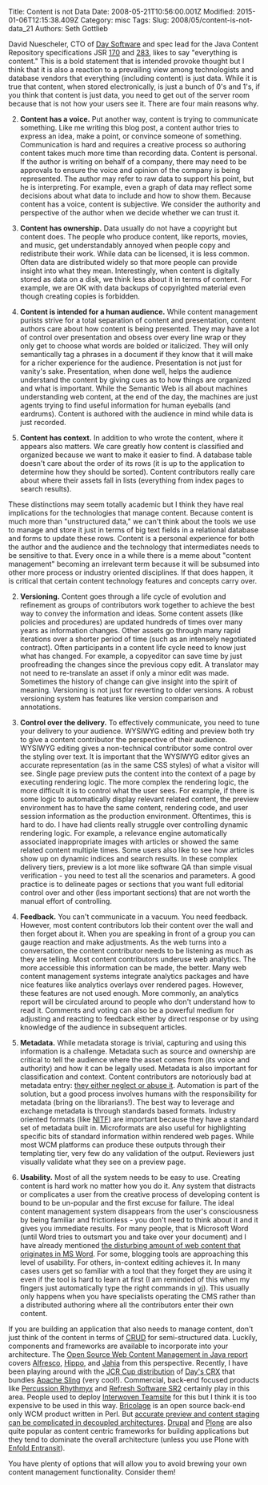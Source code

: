 Title: Content is not Data
Date: 2008-05-21T10:56:00.001Z
Modified: 2015-01-06T12:15:38.409Z
Category: misc
Tags: 
Slug: 2008/05/content-is-not-data_21
Authors: Seth Gottlieb

David Nuescheler, CTO of [Day Software](http://www.day.com) and spec lead for the Java Content Repository specifications JSR [170](http://jcp.org/en/jsr/detail?id=170) and [283](http://jcp.org/en/jsr/detail?id=283), likes to say "everything is content." This is a bold statement that is intended provoke thought but I think that it is also a reaction to a prevailing view among technologists and database vendors that everything (including content) is just data. While it is true that content, when stored electronically, is just a bunch of 0's and 1's, if you think that content is just data, you need to get out of the server room because that is not how your users see it. There are four main reasons why.  

  
 2.   __Content has a voice.__ Put another way, content is trying to communicate something. Like me writing this blog post, a content author tries to express an idea, make a point, or convince someone of something. Communication is hard and requires a creative process so authoring content takes much more time than recording data. Content is personal. If the author is writing on behalf of a company, there may need to be approvals to ensure the voice and opinion of the company is being represented. The author may refer to raw data to support his point, but he is interpreting. For example, even a graph of data may reflect some decisions about what data to include and how to show them. Because content has a voice, content is subjective. We consider the authority and perspective of the author when we decide whether we can trust it.
  
 4.   __Content has ownership.__ Data usually do not have a copyright but content does. The people who produce content, like reports, movies, and music, get understandably annoyed when people copy and redistribute their work. While data can be licensed, it is less common. Often data are distributed widely so that more people can provide insight into what they mean. Interestingly, when content is digitally stored as data on a disk, we think less about it in terms of content. For example, we are OK with data backups of copyrighted material even though creating copies is forbidden.
  
 6.   __Content is intended for a human audience.__ While content management purists strive for a total separation of content and presentation, content authors care about how content is being presented. They may have a lot of control over presentation and obsess over every line wrap or they only get to choose what words are bolded or italicized. They will only semantically tag a phrases in a document if they know that it will make for a richer experience for the audience. Presentation is not just for vanity's sake. Presentation, when done well, helps the audience understand the content by giving cues as to how things are organized and what is important. While the Semantic Web is all about machines understanding web content, at the end of the day, the machines are just agents trying to find useful information for human eyeballs (and eardrums). Content is authored with the audience in mind while data is just recorded.
  
 8.   __Content has context.__ In addition to who wrote the content, where it appears also matters. We care greatly how content is classified and organized because we want to make it easier to find. A database table doesn't care about the order of its rows (it is up to the application to determine how they should be sorted). Content contributors really care about where their assets fall in lists (everything from index pages to search results).
  

  
These distinctions may seem totally academic but I think they have real implications for the technologies that manage content. Because content is much more than "unstructured data," we can't think about the tools we use to manage and store it just in terms of big text fields in a relational database and forms to update these rows. Content is a personal experience for both the author and the audience and the technology that intermediates needs to be sensitive to that. Every once in a while there is a meme about "content management" becoming an irrelevant term because it will be subsumed into other more process or industry oriented disciplines. If that does happen, it is critical that certain content technology features and concepts carry over.  

  
 2.   __Versioning.__ Content goes through a life cycle of evolution and refinement as groups of contributors work together to achieve the best way to convey the information and ideas. Some content assets (like policies and procedures) are updated hundreds of times over many years as information changes. Other assets go through many rapid iterations over a shorter period of time (such as an intensely negotiated contract). Often participants in a content life cycle need to know just what has changed. For example, a copyeditor can save time by just proofreading the changes since the previous copy edit. A translator may not need to re-translate an asset if only a minor edit was made. Sometimes the history of change can give insight into the spirit of meaning. Versioning is not just for reverting to older versions. A robust versioning system has features like version comparison and annotations.
  
 4.   __Control over the delivery.__ To effectively communicate, you need to tune your delivery to your audience. WYSIWYG editing and preview both try to give a content contributor the perspective of their audience. WYSIWYG editing gives a non-technical contributor some control over the styling over text. It is important that the WYSIWYG editor gives an accurate representation (as in the same CSS styles) of what a visitor will see. Single page preview puts the content into the context of a page by executing rendering logic. The more complex the rendering logic, the more difficult it is to control what the user sees. For example, if there is some logic to automatically display relevant related content, the preview environment has to have the same content, rendering code, and user session information as the production environment. Oftentimes, this is hard to do. I have had clients really struggle over controlling dynamic rendering logic. For example, a relevance engine automatically associated inappropriate images with articles or showed the same related content multiple times. Some users also like to see how articles show up on dynamic indices and search results. In these complex delivery tiers, preview is a lot more like software QA than simple visual verification - you need to test all the scenarios and parameters. A good practice is to delineate pages or sections that you want full editorial control over and other (less important sections) that are not worth the manual effort of controlling.
  
 6.   __Feedback.__ You can't communicate in a vacuum. You need feedback. However, most content contributors lob their content over the wall and then forget about it. When you are speaking in front of a group you can gauge reaction and make adjustments. As the web turns into a conversation, the content contributor needs to be listening as much as they are telling. Most content contributors underuse web analytics. The more accessible this information can be made, the better. Many web content management systems integrate analytics packages and have nice features like analytics overlays over rendered pages. However, these features are not used enough. More commonly, an analytics report will be circulated around to people who don't understand how to read it. Comments and voting can also be a powerful medium for adjusting and reacting to feedback either by direct response or by using knowledge of the audience in subsequent articles.
  
 8.   __Metadata.__ While metadata storage is trivial, capturing and using this information is a challenge. Metadata such as source and ownership are critical to tell the audience where the asset comes from (its voice and authority) and how it can be legally used. Metadata is also important for classification and context. Content contributors are notoriously bad at metadata entry: [they either neglect or abuse it](http://contenthere.blogspot.com/2006/01/gsa-meta-data-not-essential-for-search.html). Automation is part of the solution, but a good process involves humans with the responsibility for metadata (bring on the librarians!). The best way to leverage and exchange metadata is through standards based formats. Industry oriented formats (like [NITF](http://www.nitf.org)) are important because they have a standard set of metadata built in. Microformats are also useful for highlighting specific bits of standard information within rendered web pages. While most WCM platforms can produce these outputs through their templating tier, very few do any validation of the output. Reviewers just visually validate what they see on a preview page.
  
 10.   __Usability.__ Most of all the system needs to be easy to use. Creating content is hard work no matter how you do it. Any system that distracts or complicates a user from the creative process of developing content is bound to be un-popular and the first excuse for failure. The ideal content management system disappears from the user's consciousness by being familiar and frictionless - you don't need to think about it and it gives you immediate results. For many people, that is Microsoft Word (until Word tries to outsmart you and take over your document) and I have already mentioned [the disturbing amount of web content that originates in MS Word](http://blog.contenthere.net/2008/03/reconsidering-email.html). For some, blogging tools are approaching this level of usability. For others, in-context editing achieves it. In many cases users get so familiar with a tool that they forget they are using it even if the tool is hard to learn at first (I am reminded of this when my fingers just automatically type the right commands in [vi](http://en.wikipedia.org/wiki/Vi)). This usually only happens when you have specialists operating the CMS rather than a distributed authoring where all the contributors enter their own content.
  

  
If you are building an application that also needs to manage content, don't just think of the content in terms of [CRUD](http://en.wikipedia.org/wiki/Create,_read,_update_and_delete) for semi-structured data. Luckily, components and frameworks are available to incorporate into your architecture. The [Open Source Web Content Management in Java report](http://www.contenthere.net/products-page/reports/open-source-content-management-in-java) covers [Alfresco](http://www.alfresco.com), [Hippo](http://www.hippocms.org/display/CMS/Hippo+CMS+Home), and [Jahia](http://www.jahia.org/jahia/home.html) from this perspective. Recently, I have been playing around with the [JCR Cup distribution](http://dev.day.com/microsling/content/blogs/cup.c.html) of [Day's CRX](http://www.day.com/content/site/en/index/products/content-centric_infrastructure/content_repository.html) that bundles [Apache Sling](http://incubator.apache.org/sling/site/index.html) (very cool!). Commercial, back-end focused products like [Percussion Rhythmyx](http://www.percussion.com/) and [Refresh Software SR2](http://www.refreshsoftware.com/SR2) certainly play in this area. People used to deploy [Interwoven Teamsite](http://www.interwoven.com/components/pagenext.jsp?topic=PRODUCT::TEAMSITE) for this but I think it is too expensive to be used in this way. [Bricolage](http://www.bricolage.cc) is an open source back-end only WCM product written in Perl. But [accurate preview and content staging can be complicated in decoupled architectures](http://blog.contenthere.net/2006/12/area-architect-dreams-of-model.html). [Drupal](http://drupal.org) and [Plone](http://plone.org) are also quite popular as content centric frameworks for building applications but they tend to dominate the overall architecture (unless you use Plone with [Enfold Entransit](http://www.enfoldsystems.com/Products/Entransit)).  
  
You have plenty of options that will allow you to avoid brewing your own content management functionality. Consider them!

